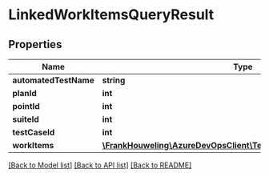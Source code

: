 # LinkedWorkItemsQueryResult

## Properties
Name | Type | Description | Notes
------------ | ------------- | ------------- | -------------
**automatedTestName** | **string** |  | [optional] 
**planId** | **int** |  | [optional] 
**pointId** | **int** |  | [optional] 
**suiteId** | **int** |  | [optional] 
**testCaseId** | **int** |  | [optional] 
**workItems** | [**\FrankHouweling\AzureDevOpsClient\Test\Model\WorkItemReference[]**](WorkItemReference.md) |  | [optional] 

[[Back to Model list]](../README.md#documentation-for-models) [[Back to API list]](../README.md#documentation-for-api-endpoints) [[Back to README]](../README.md)


